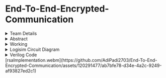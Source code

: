 # End-To-End-Encrypted-Communication

<details>
  <summary>Team Details</summary>
  <br>
  Semester: 3rd Semester B.Tech CSE
  <br>
  Section: S1
  <br>
  Member 1: Adithya S Ubaradka, 221CS105, adithyau.221cs105@nitk.edu.in
  <br>
  Member 2: Akshat Mishra
  <br>
  Member 3: Hemang J Jamadagni, 221CS129,hemangj.221cs129@nitk.edu.in
</details>

<details>
  <summary>Abstract</summary>
  <br>
  The process of encoding information, which is conversion of the original representation of the information 
  known as ‘plain text’, into an alternative form known as ‘cipher text’ is called encryption.
  Encryption does not itself prevent interference but denies the intelligible content to a would-be interceptor.
  <br>
  <br>
  Problem Statement:
  <br>
  <br>
  The goal of this project is to design a system of units that communicate between each other via end-to-end encryption. The RSA            encryption algorithm will be used and the user will be able to choose the kind of encryption. The aim is to achieve secure                communication between two digital systems.
</details>

<details>
  <summary>Working</summary>
  <br>
  Functional Table:
  <br>
  <br>
  <img src = https://github.com/AdiPadi2703/End-To-End-Encrypted-Communication/blob/main/Screenshots/Functional%20Table.png>
</details>

<details>
  <summary>Logisim Circuit Diagram</summary>
  <br>
  Main Diagram:
  <br>
  <br>
  <img src = Screenshots/ModulatedCircuit.png>
  <br>
  <br>
  <br>
  Key Generator:
  <br>
  <br>
  <img src = Screenshots/KeyGen.png>
  <br>
  <br>
  <br>
  Encrypter:
  <br>
  <br>
  <img src = Screenshots/Encrypter.png>
  <br>
  <br>
  <br>
  Decrypter:
  <br>
  <br>
  <img src = Screenshots/Decrypter.png>
  
</details>

<details>
  <summary>Verilog Code</summary>
  
```Verilog
module sixteenbitmultiplier(input[25:0] p,q,output[25:0] n);

   assign n = p*q;

endmodule

module keyGenerator(input clk,input[25:0] phi,output[25:0] e,d);	
	reg[25:0] i,p;
	initial begin
		i=26'd2;
		p=26'd24;
		while(p%i==0)begin
			i=i+26'd1;
		end
	end
	assign e=i;
	assign d=(phi+26'd1)/i;

endmodule

module encryptor(input[25:0] e,n,letter, output[25:0] en_letter);

    assign en_letter = (letter**e)%n;

endmodule

module decryptor(input[25:0] d,n,en_letter,letter, output[25:0] de_letter);

    assign de_letter = (en_letter**d)%n;

endmodule
```
<br>

```Verilog
module testbench;

    reg [25:0] p;
    reg [25:0] q;
    reg [25:0] p_;
    reg [25:0] q_;
    reg [25:0] letter;
    reg clk;
    wire [25:0] n;
    wire [25:0] e;
    wire [25:0] d;
    wire [25:0] phi;
    wire [25:0] en_letter;
   wire [25:0] de_letter;

    sixteenbitmultiplier m1(p,q,n);
    sixteenbitmultiplier m2(p-26'd1,q-26'd1,phi);
    keyGenerator kg(clk,phi,e,d);
    encryptor en(e,n,letter,en_letter);
    decryptor de(d,n,en_letter,letter,de_letter);

    initial begin
        $dumpfile("tb.vcd");
        $dumpvars(0);
    end

    initial begin
       p =26'd5;
       q =26'd7;
       $display("Input letter number (a = 0)      Encrypted text      Decrypted text");
       $display("-------------------------------------------------------------------");
       for(letter =26'd0;letter <26'd26;letter = letter +26'd1)begin
            $display("        %d               %d               %d",letter,en_letter,de_letter);
       end
    end

    initial #400 $finish;
endmodule
```

</details>
[rsaImplementation.webm](https://github.com/AdiPadi2703/End-To-End-Encrypted-Communication/assets/120291477/ab7bfe78-d34e-4a2c-9249-af93827ed2c1)
